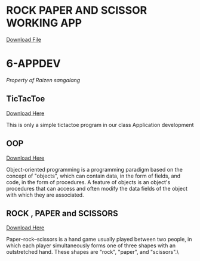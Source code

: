# ROCK PAPER AND SCISSOR WORKING APP

<a href = "https://github.com/raizengxd/6APPDEV/raw/master/app-debug.apk"> Download File </a>


# 6-APPDEV


*Property of Raizen sangalang*

## TicTacToe


<a href="https://github.com/raizengxd/6APPDEV/blob/master/Tic%20Tac%20Toe/TIC%20TAC%20TOE.rar">Download Here</a>


This is only a simple tictactoe program in our class Application development 

## OOP


<a href="https://github.com/raizengxd/6APPDEV/blob/master/Lesson%20OOP/OOP.rar">Download Here</a>


Object-oriented programming is a programming paradigm based on the concept of "objects", which can contain data, in the form of fields, and code, in the form of procedures. A feature of objects is an object's procedures that can access and often modify the data fields of the object with which they are associated.


## ROCK , PAPER and SCISSORS


<a href="https://github.com/raizengxd/6APPDEV/blob/master/Rock%20Paper%20and%20Scissors/MyApplication0099.rar">Download Here</a>

Paper–rock–scissors is a hand game usually played between two people, in which each player simultaneously forms one of three shapes with an outstretched hand. These shapes are "rock", "paper", and "scissors".\

